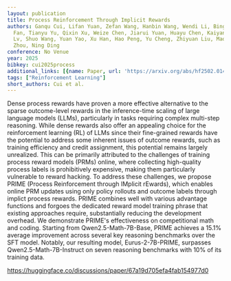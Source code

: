 ```yaml
---
layout: publication
title: Process Reinforcement Through Implicit Rewards
authors: Ganqu Cui, Lifan Yuan, Zefan Wang, Hanbin Wang, Wendi Li, Bingxiang He, Yuchen
  Fan, Tianyu Yu, Qixin Xu, Weize Chen, Jiarui Yuan, Huayu Chen, Kaiyan Zhang, Xingtai
  Lv, Shuo Wang, Yuan Yao, Xu Han, Hao Peng, Yu Cheng, Zhiyuan Liu, Maosong Sun, Bowen
  Zhou, Ning Ding
conference: No Venue
year: 2025
bibkey: cui2025process
additional_links: [{name: Paper, url: 'https://arxiv.org/abs/hf2502.01456'}]
tags: ["Reinforcement Learning"]
short_authors: Cui et al.
---
```

Dense process rewards have proven a more effective alternative to the sparse outcome-level rewards in the inference-time scaling of large language models (LLMs), particularly in tasks requiring complex multi-step reasoning. While dense rewards also offer an appealing choice for the reinforcement learning (RL) of LLMs since their fine-grained rewards have the potential to address some inherent issues of outcome rewards, such as training efficiency and credit assignment, this potential remains largely unrealized. This can be primarily attributed to the challenges of training process reward models (PRMs) online, where collecting high-quality process labels is prohibitively expensive, making them particularly vulnerable to reward hacking. To address these challenges, we propose PRIME (Process Reinforcement through IMplicit rEwards), which enables online PRM updates using only policy rollouts and outcome labels through implict process rewards. PRIME combines well with various advantage functions and forgoes the dedicated reward model training phrase that existing approaches require, substantially reducing the development overhead. We demonstrate PRIME's effectiveness on competitional math and coding. Starting from Qwen2.5-Math-7B-Base, PRIME achieves a 15.1% average improvement across several key reasoning benchmarks over the SFT model. Notably, our resulting model, Eurus-2-7B-PRIME, surpasses Qwen2.5-Math-7B-Instruct on seven reasoning benchmarks with 10% of its training data.

https://huggingface.co/discussions/paper/67a19d705efa4fab154977d0